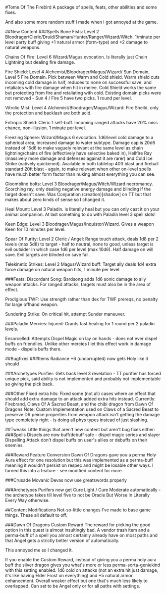 #Tome Of The Firebird
A package of spells, feats, other abilities and some fixes.

And also some more random stuff I made when I got annoyed at the game.

##New Content
###Spells
Bone Fists: Level 2 Bloodrager/Cleric/Druid/Shaman/Hunter/Ranger/Wizard/Witch. 1/minute per level party buff giving +1 natural armor (form-type) and +2 damage to natural weapons.

Chains Of Fire: Level 6  Wizard/Magus evocation. Is literally just Chain Lightning but dealing fire damage.

Fire Shield: Level 4 Alchemist/Bloodrager/Magus/Wizard/ Sun Domain, Level 5 Fire Domain. Pick between Warm and Cold shield. Warm shield cuts incoming cold damage in half, reduces to none on successful save, and retaliates with fire damage when hit in melee. Cold Shield works the same but protecting from fire and retaliating with cold.
Existing domain picks were not removed - Sun 4 / Fire 5 have two picks. 1 round per level.

Vitrolic Mist: Level 4 Alchemist/Bloodrager/Magus/Wizard: Fire Sheild, only the protection and backlash are both acid.

Entropic Shield: Cleric 1 self-buff. Incoming ranged attacks have 20% miss chance, non-illusion. 1 minute per level.

Freezing Sphere: Wizard/Magus 6 evocation. 1d6/level cold damage to a spherical area, increased damage to water subtype. Damage cap is 20d6 instead of 15d6 to make vaguely relevant at the same level as chain lightning/chains of fire (effectively have selective baked in), Hellfire Ray (massively more damage and defenses against it are rarer) and Cold Ice Strike (natively quickened). Available in both tabletop 40ft blast and fireball standard 20ft blast - again, to make relevant when other on-level spells have much better form factor than nuking almost everything you can see.

Gloomblind bolts: Level 3 Bloodrager/Magus/Witch/Wizard necromancy. Scorching ray, only dealing negative energy damage and blinding if the target doesn't save. 
Was Conjuration (creation)[shadow] on TT but that makes about zero kinds of sense so I changed it.

Heal Mount: Level 3 Paladin. Is literally heal but you can only cast it on your animal companion. At last something to do with Paladin level 3 spell slots!

Keen Edge: Level 3 Bloodrager/Magus/Inquistor/Wizard. Gives a weapon Keen for 10 minutes per level.

Spear Of Purity: Level 2 Cleric / Angel: Range touch attack, deals 1d8 per 2 levels (max 5d8) to target - half to neutral, none to good, unless target is evil outsider in which case 1d6 per level (max 10d6). Half damage on will save. Evil targets are blinded on save fail.

Telekinetic Strikes: Level 2 Magus/Wizard buff: Target ally deals 1d4 extra force damage on natural weapon hits, 1 minute per level

###Feats:
Discordant Song: Bardsong adds 1d6 sonic damage to ally weapon attacks. For ranged attacks, targets must also be in the area of effect.

Prodigious TWF: Use strength rather than dex for TWF prereqs, no penalty for large offhand weapon.

Sundering Strike: On critical hit, attempt Sunder maneuver.

###Paladin Mercies:
Injured: Grants fast healing for 1 round per 2 paladin levels.

Ensorcelled: Attempts Dispel Magic on lay on hands - does not ever dispel buffs on friendlies. Unlike other mercies I let this effect work in damage mode - dispells buffs there.

##Bugfixes
###Items
Radiance +6 (uncorrupted) now gets Holy like it should

###Archetypes
Purifier: Gets back level 3 revelation - TT purifier has forced unique pick, said ability is not implemented and probably not implementable so giving the pick back.

###Other
Fixed extra hits: Fixed some (not all) cases where an effect that should add extra damage to an attack added extra hits instead. Currently: Firebrand, Claws Of A Sacred Beast, and the chibi dragon from Dawn Of Dragons
Note: Custom Implementation used on Claws of a Sacred Beast to preserve DR peirce properties from weapon attack isn't getting the damage type completely right - is doing all phys types instead of just slashing. 

##Tweaks
Little things that aren't new content but aren't bug fixes either:
###Spells
Dispels are now buff/debuff safe - dispel magic series and slayer Dispelling Attack don't dispel buffs on user's allies or debuffs on their enemies. 

###Reward Feature Conversion
Dawn Of Dragons gave you a perma Holy Aura effect for one resolution but this was implemented as a perma-buff meaning it wouldn't persist on respec and might be losable other ways. I turned this into a feature - see modified content for more.

###Crusade
Movanic Devas now use greatswords properly

###Archetypes
Purifers now get Cure Light / Cure Moderate automatically - the archetype takes till level five to not be Oracle But Worse In Literally Every Way otherwise.

##Content Modifications
Not-so-little changes I've made to base game things. These all default to off.

###Dawn Of Dragons Custom Reward
The reward for picking the good option in this quest is almost insultingly bad. A vendor trash item and a perma-buff of a spell you almost certainly already have on most paths and that Angel gets a strictly better version of automatically.

This annoyed me so I changed it.

If you enable the Custom Reward, instead of giving you a perma holy aura buff the silver dragon gives you what's more or less perma-sorta-geniekind with this setting enabled. 1d6 cold on attacks (not an extra hit just damage, it's like having Elder Frost on everything) and +5 natural armor enhancement. Overall weaker effect but one that's much less likely to overlapped. Can set to be Angel only or for all paths with settings.




